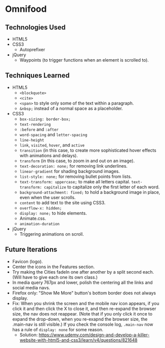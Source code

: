 # Omnifood

## Technologies Used

- HTML5
- CSS3
  - Autoprefixer
- jQuery
  - Waypoints (to trigger functions when an element is scrolled to).

## Techniques Learned

- HTML5
  - `<blockquote>`
  - `<cite>`
  - `<span>` to style only some of the text within a paragraph.
  - `&nbsp;` instead of a normal space as a placeholder.
- CSS3
  - `box-sizing: border-box;`
  - `text-rendering`
  - `:before` and `:after`
  - `word-spacing` and `letter-spacing`
  - `line-height`
  - `link`, `visited`, `hover`, and `active`
  - `transition` (in this case, to create more sophisticated hover effects with animations and delays).
  - `transform` (in this case, to zoom in and out on an image).
  - `text-decoration: none;` for removing link underlines.
  - `linear-gradient` for shading background images.
  - `list-style: none;` for removing bullet points from lists.
  - `text-transform: uppercase;` to make all letters capital. `text-transform: capitalize` to capitalize only the first letter of each word.
  - `background-attachment: fixed;` to hold a background image in place, even when the user scrolls.
  - `content` to add text to the site using CSS3.
  - `overflow-x: hidden;` 
  - `display: none;` to hide elements.
  - Animate.css.
  - `animation-duration`
- jQuery
  - Triggering animations on scroll.

## Future Iterations

- Favicon (logo).
- Center the icons in the Features section.
- Try making the Cities fadeIn one after another by a split second each. (Will have to give each one its own class.)
- In media query 767px and lower, polish the centering all the links and social media navs.
- Firefox only: "Show Me More" button's bottom border does not always display.
- Fix: When you shrink the screen and the mobile nav icon appears, if you click it and then click the X to close it, and then re-expand the browser size, the nav does not reappear. (Note that if you only click it once to expand the drop-down, when you re-exapnd the browser size, the .main-nav is still visible.) If you check the console log, `.main-nav` now has a rule of `display: none` for some reason.
  - Solution: https://www.udemy.com/design-and-develop-a-killer-website-with-html5-and-css3/learn/v4/questions/821648